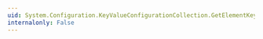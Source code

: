 ```yaml
---
uid: System.Configuration.KeyValueConfigurationCollection.GetElementKey(System.Configuration.ConfigurationElement)
internalonly: False
---
```

